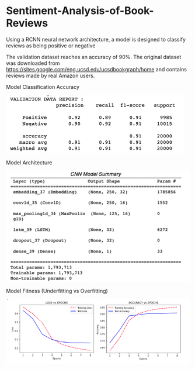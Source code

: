 # Sentiment-Analysis-of-Book-Reviews
Using a RCNN neural network architecture, a model is designed to classify reviews as being positive or negative

The validation dataset reaches an accuracy of 90%. The original dataset was downloaded from https://sites.google.com/eng.ucsd.edu/ucsdbookgraph/home
and contains reviews made by real Amazon users. 
   

Model Classification Accuracy
<p style='vertical-align:middle; display:inline;'>
    <!-- <img src="images/CNN_arch_2.jpeg?raw=true"/> -->
    <img src="https://github.com/brp221/Sentiment-Analysis-of-Book-Reviews/blob/master/ModelAccuracy_.png?raw=true"/>
</p>


Model Architecture 
<p style='vertical-align:middle; display:inline;'>
    <!-- <img src="images/CNN_arch_2.jpeg?raw=true"/> -->
    <img src="https://github.com/brp221/Sentiment-Analysis-of-Book-Reviews/blob/master/NeuralNetworkArchitecture_.png?raw=true"/>
</p>


Model Fitness (Underfitting vs Overfitting)
<p style='vertical-align:middle; display:inline;'>
    <!-- <img src="images/CNN_arch_2.jpeg?raw=true"/> -->
    <img src="https://github.com/brp221/Sentiment-Analysis-of-Book-Reviews/blob/master/ModelFitness_.png?raw=true"/>
</p>

